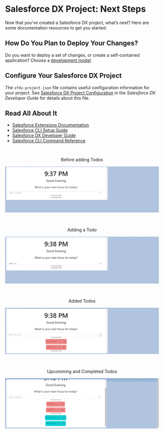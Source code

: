 # Salesforce DX Project: Next Steps

Now that you’ve created a Salesforce DX project, what’s next? Here are some documentation resources to get you started.

## How Do You Plan to Deploy Your Changes?

Do you want to deploy a set of changes, or create a self-contained application? Choose a [development model](https://developer.salesforce.com/tools/vscode/en/user-guide/development-models).

## Configure Your Salesforce DX Project

The `sfdx-project.json` file contains useful configuration information for your project. See [Salesforce DX Project Configuration](https://developer.salesforce.com/docs/atlas.en-us.sfdx_dev.meta/sfdx_dev/sfdx_dev_ws_config.htm) in the _Salesforce DX Developer Guide_ for details about this file.

## Read All About It

- [Salesforce Extensions Documentation](https://developer.salesforce.com/tools/vscode/)
- [Salesforce CLI Setup Guide](https://developer.salesforce.com/docs/atlas.en-us.sfdx_setup.meta/sfdx_setup/sfdx_setup_intro.htm)
- [Salesforce DX Developer Guide](https://developer.salesforce.com/docs/atlas.en-us.sfdx_dev.meta/sfdx_dev/sfdx_dev_intro.htm)
- [Salesforce CLI Command Reference](https://developer.salesforce.com/docs/atlas.en-us.sfdx_cli_reference.meta/sfdx_cli_reference/cli_reference.htm)

<br>
<p align="center">Before adding Todos</p>
<p align="center"><img width="675" alt="Opening Menu" src="screenshots\Screenshot (49).png"></p>
<br>
<p align="center">Adding a Todo</p>
<p align="center"><img width="675" alt="Opening Menu" src="screenshots\Screenshot (50).png"></p>
<br>
<p align="center">Added Todos</p>
<p align="center"><img width="675" alt="Opening Menu" src="screenshots\Screenshot (51).png"></p>
<br>
<p align="center">Upcomming and Completed Todos</p>
<p align="center"><img width="675" alt="Opening Menu" src="screenshots\Screenshot (53).png"></p>
<br>
